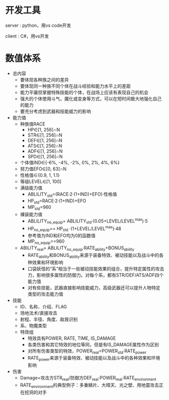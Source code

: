 # 开发工具
server : python，用vs code开发

client : C#，用vs开发

# 数值体系
- 总内容
  - 要体现各种族之间的差异
  - 要体现同一种族不同个体在战斗经验和能力水平上的差距
  - 能力平庸但掌握特殊技能的个体，在战场上应该有表现自己的机会
  - 强大的个体使用斗气，魔化或变身等方式，可以在短时间极大地强化自己的能力
  - 要充分考虑到武器和技能威力的影响
- 能力值
  - 种族值RACE
    - HP∈[1, 256]∩N
    - STR∈[1, 256]∩N
    - DEF∈[1, 256]∩N
    - ATS∈[1, 256]∩N
    - ADF∈[1, 256]∩N
    - SPD∈[1, 256]∩N
  - 个体值IND∈{-6%, -4%, -2%, 0%, 2%, 4%, 6%}
  - 努力值EFO∈[0, 63]∩N
  - 性格值∈{0.9, 1, 1.1}
  - 等级LEVEL∈[1, 100]
  - 满级能力值
    - ABLILITY<sub>std</sub>=(RACE·2·(1+IND)+EFO)·性格值
    - HP<sub>std</sub>=RACE·2·(1+IND)+EFO
    - MP<sub>std</sub>=960
  - 裸装能力值
    - ABLILITY<sub>no_equip</sub>= ABLILITY<sub>std</sub>·(0.05+LEVEL/LEVEL<sup>max</sup>)·5
    - HP<sub>no_equip</sub>== HP<sub>std</sub> ·(1+LEVEL/LEVEL<sup>max</sup>)·48
    - 参考值为IND和EFO均为0的函数值
    - MP<sub>no_equip</sub>==960
  - ABILITY<sub>real</sub>= ABLILITY<sub>no_equip</sub>·RATE<sub>ability</sub>+BONUS<sub>ability</sub>
    - RATE<sub>ability</sub>和BONUS<sub>ability</sub>来源于装备特效、被动技能以及战斗中的各种效果和环境影响
    - 口袋妖怪的“系”相当于一些被动技能效果的组合，提升特定属性的攻击力，影响很多属性的防御力。对每个系，都有STR/DEF/ATS/ADF四个能力值
    - 对有些技能，武器直接影响技能威力，高级武器还可以提升人物特定类型的攻击能力值
- 技能
  - ID、名称、介绍、FLAG
  - 场地法术/直接攻击
  - 射程、半径、角度、敌我识别
  - 系、物魔类型
  - 特效组
    - 特效具有POWER, RATE, TIME, IS_DAMAGE
    - 各类伤害和其它特效的地位等同，但是有IS_DAMAGE属性作为区别
    - 对所有伤害类型的特效，POWER<sub>real</sub>=POWER<sub>std</sub>·RATE<sub>power</sub>
    - RATE<sub>power</sub>来源于装备特效、被动技能以及战斗中的各种效果和环境影响
- 伤害
  - Damage=攻击方STR<sub>real</sub>/防御方DEF<sub>real</sub>·POWER<sub>real</sub>·RATE<sub>environment</sub>
  - RATE<sub>environment</sub>的典型例子：多重鳞片、大晴天、光之壁、用地震攻击正在挖洞的对手
